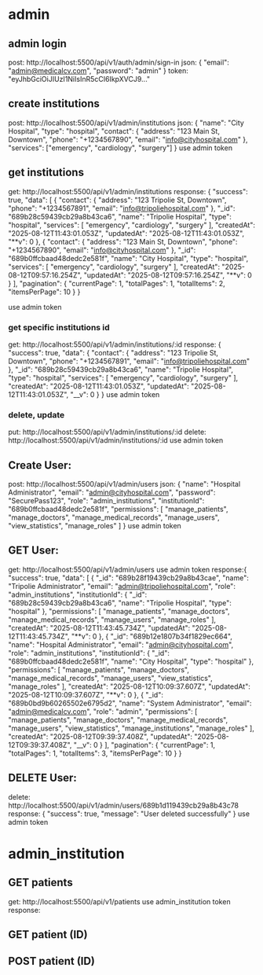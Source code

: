 # admin

## admin login

post: http://localhost:5500/api/v1/auth/admin/sign-in
json: {
"email": "admin@medicalcv.com",
"password": "admin"
}
token: "eyJhbGciOiJIUzI1NiIsInR5cCI6IkpXVCJ9..."

## create institutions

post: http://localhost:5500/api/v1/admin/institutions
json: {
"name": "City Hospital",
"type": "hospital",
"contact": {
"address": "123 Main St, Downtown",
"phone": "+1234567890",
"email": "info@cityhospital.com"
},
"services": ["emergency", "cardiology", "surgery"]
}
use admin token

## get institutions

get: http://localhost:5500/api/v1/admin/institutions
response:
{
"success": true,
"data": [
{
"contact": {
"address": "123 Tripolie St, Downtown",
"phone": "+1234567891",
"email": "info@tripoliehospital.com"
},
"\_id": "689b28c59439cb29a8b43ca6",
"name": "Tripolie Hospital",
"type": "hospital",
"services": [
"emergency",
"cardiology",
"surgery"
],
"createdAt": "2025-08-12T11:43:01.053Z",
"updatedAt": "2025-08-12T11:43:01.053Z",
"**v": 0
},
{
"contact": {
"address": "123 Main St, Downtown",
"phone": "+1234567890",
"email": "info@cityhospital.com"
},
"\_id": "689b0ffcbaad48dedc2e581f",
"name": "City Hospital",
"type": "hospital",
"services": [
"emergency",
"cardiology",
"surgery"
],
"createdAt": "2025-08-12T09:57:16.254Z",
"updatedAt": "2025-08-12T09:57:16.254Z",
"**v": 0
}
],
"pagination": {
"currentPage": 1,
"totalPages": 1,
"totalItems": 2,
"itemsPerPage": 10
}
}

use admin token

### get specific institutions id

get: http://localhost:5500/api/v1/admin/institutions/:id
response:
{
"success": true,
"data": {
"contact": {
"address": "123 Tripolie St, Downtown",
"phone": "+1234567891",
"email": "info@tripoliehospital.com"
},
"\_id": "689b28c59439cb29a8b43ca6",
"name": "Tripolie Hospital",
"type": "hospital",
"services": [
"emergency",
"cardiology",
"surgery"
],
"createdAt": "2025-08-12T11:43:01.053Z",
"updatedAt": "2025-08-12T11:43:01.053Z",
"\_\_v": 0
}
}
use admin token

### delete, update

put: http://localhost:5500/api/v1/admin/institutions/:id
delete: http://localhost:5500/api/v1/admin/institutions/:id
use admin token

## Create User:

post: http://localhost:5500/api/v1/admin/users
json: {
"name": "Hospital Administrator",
"email": "admin@cityhospital.com",
"password": "SecurePass123",
"role": "admin_institutions",
"institutionId": "689b0ffcbaad48dedc2e581f",
"permissions": [
"manage_patients",
"manage_doctors",
"manage_medical_records",
"manage_users",
"view_statistics",
"manage_roles"
]
}
use admin token

## GET User:

get: http://localhost:5500/api/v1/admin/users
use admin token
response:{
"success": true,
"data": [
{
"\_id": "689b28f19439cb29a8b43cae",
"name": "Tripolie Administrator",
"email": "admin@tripoliehospital.com",
"role": "admin_institutions",
"institutionId": {
"\_id": "689b28c59439cb29a8b43ca6",
"name": "Tripolie Hospital",
"type": "hospital"
},
"permissions": [
"manage_patients",
"manage_doctors",
"manage_medical_records",
"manage_users",
"manage_roles"
],
"createdAt": "2025-08-12T11:43:45.734Z",
"updatedAt": "2025-08-12T11:43:45.734Z",
"**v": 0
},
{
"\_id": "689b12e1807b34f1829ec664",
"name": "Hospital Administrator",
"email": "admin@cityhospital.com",
"role": "admin_institutions",
"institutionId": {
"\_id": "689b0ffcbaad48dedc2e581f",
"name": "City Hospital",
"type": "hospital"
},
"permissions": [
"manage_patients",
"manage_doctors",
"manage_medical_records",
"manage_users",
"view_statistics",
"manage_roles"
],
"createdAt": "2025-08-12T10:09:37.607Z",
"updatedAt": "2025-08-12T10:09:37.607Z",
"**v": 0
},
{
"\_id": "689b0bd9b60265502e6795d2",
"name": "System Administrator",
"email": "admin@medicalcv.com",
"role": "admin",
"permissions": [
"manage_patients",
"manage_doctors",
"manage_medical_records",
"manage_users",
"view_statistics",
"manage_institutions",
"manage_roles"
],
"createdAt": "2025-08-12T09:39:37.408Z",
"updatedAt": "2025-08-12T09:39:37.408Z",
"\_\_v": 0
}
],
"pagination": {
"currentPage": 1,
"totalPages": 1,
"totalItems": 3,
"itemsPerPage": 10
}
}

## DELETE User:

delete: http://localhost:5500/api/v1/admin/users/689b1d119439cb29a8b43c78
response:
{
"success": true,
"message": "User deleted successfully"
}
use admin token

# admin_institution

## GET patients

get: http://localhost:5500/api/v1/patients
use admin_institution token
response:

## GET patient (ID)

## POST patient (ID)
